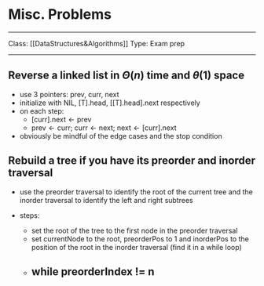 # Misc. Problems
___
Class: [[DataStructures&Algorithms]]
Type: Exam prep
___
## Reverse a linked list in $\Theta(n)$ time and $\theta(1)$ space
- use 3 pointers: $\text{prev, curr, next}$ 
- initialize with $\text{NIL, [T].head, [[T].head].next}$ respectively
- on each step:
	- $\text{[curr].next} \leftarrow \text{prev}$
	- $\text{prev}\leftarrow\text{curr; } \text{curr}\leftarrow\text{next; } \text{next}\leftarrow\text{[curr].next}$
- obviously be mindful of the edge cases and the stop condition

## Rebuild a tree if you have its preorder and inorder traversal
- use the preorder traversal to identify the root of the current tree and the inorder traversal to identify the left and right subtrees

- steps:
	- set the root of the tree to the first node in the preorder traversal
	- set currentNode to the root, preorderPos to 1 and inorderPos to the position of the root in the inorder traversal (find it in a while loop)
	- while preorderIndex != n
		- 